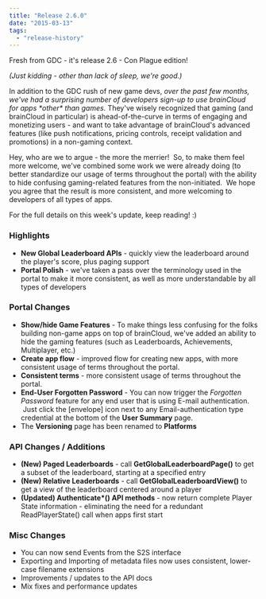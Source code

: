 ```yaml
---
title: "Release 2.6.0"
date: "2015-03-13"
tags: 
  - "release-history"
---
```


Fresh from GDC - it's release 2.6 - Con Plague edition!

_(Just kidding - other than lack of sleep, we're good.)_

In addition to the GDC rush of new game devs, _over the past few months, we've had a surprising number of developers sign-up to use brainCloud for apps \*other\* than games._ They've wisely recognized that gaming (and brainCloud in particular) is ahead-of-the-curve in terms of engaging and monetizing users - and want to take advantage of brainCloud's advanced features (like push notifications, pricing controls, receipt validation and promotions) in a non-gaming context.

Hey, who are we to argue - the more the merrier!  So, to make them feel more welcome, we've combined some work we were already doing (to better standardize our usage of terms throughout the portal) with the ability to hide confusing gaming-related features from the non-initiated.  We hope you agree that the result is more consistent, and more welcoming to developers of all types of apps.

For the full details on this week's update, keep reading! :)

### Highlights

- **New Global Leaderboard APIs** - quickly view the leaderboard around the player's score, plus paging support
- **Portal Polish** - we've taken a pass over the terminology used in the portal to make it more consistent, as well as more understandable by all types of developers

### Portal Changes

- **Show/hide Game Features** - To make things less confusing for the folks building non-game apps on top of brainCloud, we've added an ability to hide the gaming features (such as Leaderboards, Achievements, Multiplayer, etc.)
- **Create app flow** - improved flow for creating new apps, with more consistent usage of terms throughout the portal.
- **Consistent terms** - more consistent usage of terms throughout the portal.
- **End-User Forgotten Password** - You can now trigger the _Forgotten Password_ feature for any end user that is using E-mail authentication.  Just click the \[envelope\] icon next to any Email-authentication type credential at the bottom of the **User Summary** page.
- The **Versioning** page has been renamed to **Platforms**

### API Changes / Additions

- **(New) Paged Leaderboards** - call **GetGlobalLeaderboardPage()** to get a subset of the leaderboard, starting at a specified entry
- **(New) Relative Leaderboards** - call **GetGlobalLeaderboardView()** to get a view of the leaderboard centered around a player
- **(Updated) Authenticate\*() API methods** - now return complete Player State information - eliminating the need for a redundant ReadPlayerState() call when apps first start

### Misc Changes

- You can now send Events from the S2S interface
- Exporting and Importing of metadata files now uses consistent, lower-case filename extensions
- Improvements / updates to the API docs
- Mix fixes and performance updates

